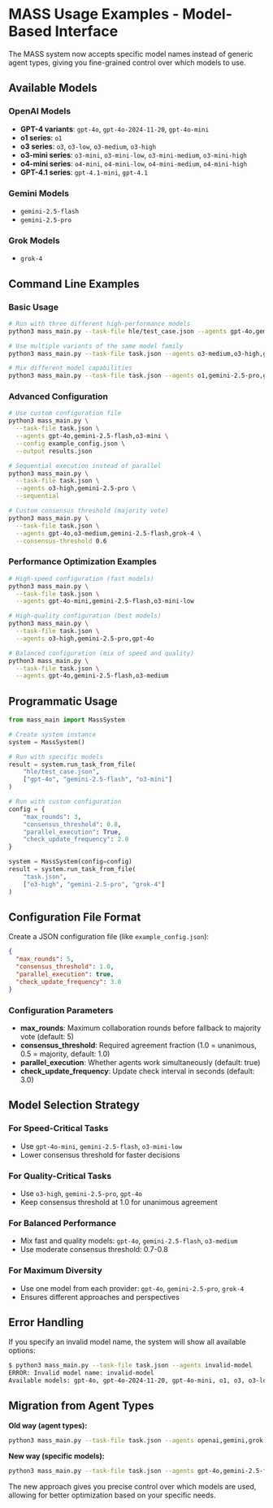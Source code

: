 # MASS Usage Examples - Model-Based Interface

The MASS system now accepts specific model names instead of generic agent types, giving you fine-grained control over which models to use.

## Available Models

### OpenAI Models
- **GPT-4 variants**: `gpt-4o`, `gpt-4o-2024-11-20`, `gpt-4o-mini`
- **o1 series**: `o1`
- **o3 series**: `o3`, `o3-low`, `o3-medium`, `o3-high`
- **o3-mini series**: `o3-mini`, `o3-mini-low`, `o3-mini-medium`, `o3-mini-high`
- **o4-mini series**: `o4-mini`, `o4-mini-low`, `o4-mini-medium`, `o4-mini-high`
- **GPT-4.1 series**: `gpt-4.1-mini`, `gpt-4.1`

### Gemini Models
- `gemini-2.5-flash`
- `gemini-2.5-pro`

### Grok Models
- `grok-4`

## Command Line Examples

### Basic Usage
```bash
# Run with three different high-performance models
python3 mass_main.py --task-file hle/test_case.json --agents gpt-4o,gemini-2.5-flash,grok-4

# Use multiple variants of the same model family
python3 mass_main.py --task-file task.json --agents o3-medium,o3-high,gpt-4o

# Mix different model capabilities
python3 mass_main.py --task-file task.json --agents o1,gemini-2.5-pro,grok-4
```

### Advanced Configuration
```bash
# Use custom configuration file
python3 mass_main.py \
  --task-file task.json \
  --agents gpt-4o,gemini-2.5-flash,o3-mini \
  --config example_config.json \
  --output results.json

# Sequential execution instead of parallel
python3 mass_main.py \
  --task-file task.json \
  --agents o3-high,gemini-2.5-pro \
  --sequential

# Custom consensus threshold (majority vote)
python3 mass_main.py \
  --task-file task.json \
  --agents gpt-4o,o3-medium,gemini-2.5-flash,grok-4 \
  --consensus-threshold 0.6
```

### Performance Optimization Examples
```bash
# High-speed configuration (fast models)
python3 mass_main.py \
  --task-file task.json \
  --agents gpt-4o-mini,gemini-2.5-flash,o3-mini-low

# High-quality configuration (best models)
python3 mass_main.py \
  --task-file task.json \
  --agents o3-high,gemini-2.5-pro,gpt-4o

# Balanced configuration (mix of speed and quality)
python3 mass_main.py \
  --task-file task.json \
  --agents gpt-4o,gemini-2.5-flash,o3-medium
```

## Programmatic Usage

```python
from mass_main import MassSystem

# Create system instance
system = MassSystem()

# Run with specific models
result = system.run_task_from_file(
    "hle/test_case.json", 
    ["gpt-4o", "gemini-2.5-flash", "o3-mini"]
)

# Run with custom configuration
config = {
    "max_rounds": 3,
    "consensus_threshold": 0.8,
    "parallel_execution": True,
    "check_update_frequency": 2.0
}

system = MassSystem(config=config)
result = system.run_task_from_file(
    "task.json",
    ["o3-high", "gemini-2.5-pro", "grok-4"]
)
```

## Configuration File Format

Create a JSON configuration file (like `example_config.json`):

```json
{
  "max_rounds": 5,
  "consensus_threshold": 1.0,
  "parallel_execution": true,
  "check_update_frequency": 3.0
}
```

### Configuration Parameters

- **max_rounds**: Maximum collaboration rounds before fallback to majority vote (default: 5)
- **consensus_threshold**: Required agreement fraction (1.0 = unanimous, 0.5 = majority, default: 1.0)
- **parallel_execution**: Whether agents work simultaneously (default: true)
- **check_update_frequency**: Update check interval in seconds (default: 3.0)

## Model Selection Strategy

### For Speed-Critical Tasks
- Use `gpt-4o-mini`, `gemini-2.5-flash`, `o3-mini-low`
- Lower consensus threshold for faster decisions

### For Quality-Critical Tasks  
- Use `o3-high`, `gemini-2.5-pro`, `gpt-4o`
- Keep consensus threshold at 1.0 for unanimous agreement

### For Balanced Performance
- Mix fast and quality models: `gpt-4o`, `gemini-2.5-flash`, `o3-medium`
- Use moderate consensus threshold: 0.7-0.8

### For Maximum Diversity
- Use one model from each provider: `gpt-4o`, `gemini-2.5-pro`, `grok-4`
- Ensures different approaches and perspectives

## Error Handling

If you specify an invalid model name, the system will show all available options:

```bash
$ python3 mass_main.py --task-file task.json --agents invalid-model
ERROR: Invalid model name: invalid-model
Available models: gpt-4o, gpt-4o-2024-11-20, gpt-4o-mini, o1, o3, o3-low, ...
```

## Migration from Agent Types

**Old way (agent types):**
```bash
python3 mass_main.py --task-file task.json --agents openai,gemini,grok
```

**New way (specific models):**
```bash
python3 mass_main.py --task-file task.json --agents gpt-4o,gemini-2.5-flash,grok-4
```

The new approach gives you precise control over which models are used, allowing for better optimization based on your specific needs. 